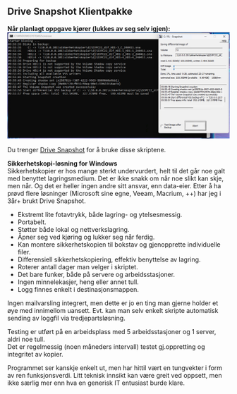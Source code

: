 ﻿## Drive Snapshot Klientpakke

**Når planlagt oppgave kjører (lukkes av seg selv igjen):**  
![Example UI_1](eksempel1.png) 

Du trenger [Drive Snapshot](http://www.drivesnapshot.de/en/) for å bruke disse skriptene.  

**Sikkerhetskopi-løsning for Windows**  
Sikkerhetskopier er hos mange sterkt undervurdert, helt til det går noe galt med benyttet lagringsmedium. 
Det er ikke snakk om når noe slikt kan skje, men når. Og det er heller ingen andre sitt ansvar, enn data-eier. 
Etter å ha prøvd flere løsninger (Microsoft sine egne, Veeam, Macrium, ++) har jeg i 3år+ brukt Drive Snapshot. 

- Ekstremt lite fotavtrykk, både lagring- og ytelsesmessig.  
- Portabelt.  
- Støtter både lokal og nettverkslagring.  
- Åpner seg ved kjøring og lukker seg når ferdig.  
- Kan montere sikkerhetskopien til bokstav og gjenopprette individuelle filer.  
- Differensiell sikkerhetskopiering, effektiv benyttelse av lagring.  
- Roterer antall dager man velger i skriptet.  
- Det bare funker, både på servere og arbeidsstasjoner.  
- Ingen minnelekasjer, heng eller annet tull.  
- Logg finnes enkelt i destinasjonsmappen.  

Ingen mailvarsling integrert, men dette er jo en ting man gjerne holder et øye med innimellom uansett. 
Evt. kan man selv enkelt skripte automatisk sending av loggfil via tredjepartsløsning.  

Testing er utført på en arbeidsplass med 5 arbeidsstasjoner og 1 server, aldri noe tull.  
Det er regelmessig (noen måneders intervall) testet gj.oppretting og integritet av kopier.  

Programmet ser kanskje enkelt ut, men har hittil vært en tungvekter i form av ren funksjonsverdi. 
Litt teknisk innsikt kan være greit ved oppsett, men ikke særlig mer enn hva en generisk IT entusiast burde klare.  